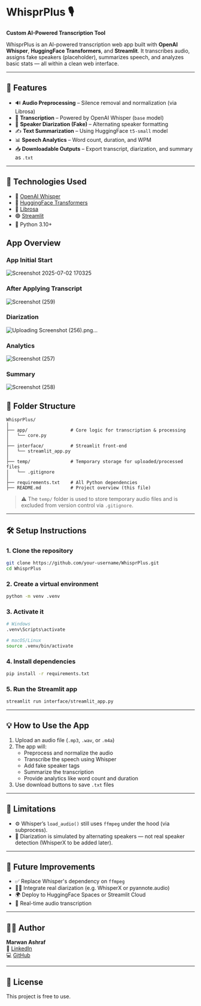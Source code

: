 # WhisprPlus 🎙️  
**Custom AI-Powered Transcription Tool**

WhisprPlus is an AI-powered transcription web app built with **OpenAI Whisper**, **HuggingFace Transformers**, and **Streamlit**. It transcribes audio, assigns fake speakers (placeholder), summarizes speech, and analyzes basic stats — all within a clean web interface.

---

## 🚀 Features

- 🔊 **Audio Preprocessing** – Silence removal and normalization (via Librosa)
- 🧠 **Transcription** – Powered by OpenAI Whisper (`base` model)
- 👥 **Speaker Diarization (Fake)** – Alternating speaker formatting
- ✍️ **Text Summarization** – Using HuggingFace `t5-small` model
- 📊 **Speech Analytics** – Word count, duration, and WPM
- 📥 **Downloadable Outputs** – Export transcript, diarization, and summary as `.txt`

---

## 🧠 Technologies Used

- 🧊 [OpenAI Whisper](https://github.com/openai/whisper)
- 🤗 [HuggingFace Transformers](https://huggingface.co/)
- 🧼 [Librosa](https://librosa.org/)
- 🟢 [Streamlit](https://streamlit.io/)
- 🐍 Python 3.10+

## App Overview

### App Initial Start
![Screenshot 2025-07-02 170325](https://github.com/user-attachments/assets/011476c5-59b6-435b-95fd-a6f0e34de00a)

### After Applying Transcript
![Screenshot (259)](https://github.com/user-attachments/assets/975867bf-a432-4762-a25c-e46527a04dde)

### Diarization
![Uploading Screenshot (256).png…]()

### Analytics
![Screenshot (257)](https://github.com/user-attachments/assets/ca119c5b-0b70-4656-860a-ba2372b50365)

### Summary
![Screenshot (258)](https://github.com/user-attachments/assets/10dc8d37-b149-41e5-859b-da35fd8a0ee2)

## 📂 Folder Structure

```
WhisprPlus/
│
├── app/                # Core logic for transcription & processing
│   └── core.py
│
├── interface/          # Streamlit front-end
│   └── streamlit_app.py
│
├── temp/               # Temporary storage for uploaded/processed files
│   └── .gitignore
│
├── requirements.txt    # All Python dependencies
├── README.md           # Project overview (this file)
```

> ⚠️ The `temp/` folder is used to store temporary audio files and is excluded from version control via `.gitignore`.

---

## 🛠️ Setup Instructions

### 1. Clone the repository

```bash
git clone https://github.com/your-username/WhisprPlus.git
cd WhisprPlus
```

### 2. Create a virtual environment

```bash
python -m venv .venv
```

### 3. Activate it

```bash
# Windows
.venv\Scripts\activate

# macOS/Linux
source .venv/bin/activate
```

### 4. Install dependencies

```bash
pip install -r requirements.txt
```

### 5. Run the Streamlit app

```bash
streamlit run interface/streamlit_app.py
```

---

## 💡 How to Use the App

1. Upload an audio file (`.mp3`, `.wav`, or `.m4a`)
2. The app will:
   - Preprocess and normalize the audio
   - Transcribe the speech using Whisper
   - Add fake speaker tags
   - Summarize the transcription
   - Provide analytics like word count and duration
3. Use download buttons to save `.txt` files

---

## 🧪 Limitations

- ⚙️ Whisper’s `load_audio()` still uses `ffmpeg` under the hood (via subprocess).
- 🧍 Diarization is simulated by alternating speakers — not real speaker detection (WhisperX to be added later).

---

## 📌 Future Improvements

- ✅ Replace Whisper's dependency on `ffmpeg`
- 🧍‍♀️ Integrate real diarization (e.g. WhisperX or pyannote.audio)
- 🌍 Deploy to HuggingFace Spaces or Streamlit Cloud
- 💬 Real-time audio transcription

---

## 👨‍💻 Author

**Marwan Ashraf**  
🔗 [LinkedIn](https://linkedin.com/in/marwanax216)  
💻 [GitHub](https://github.com/marwan-ashraf-8a503b20a)

---

## 📄 License

This project is free to use.
